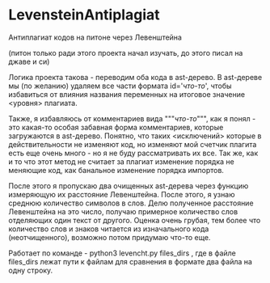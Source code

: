 # LevensteinAntiplagiat
Антиплагиат кодов на питоне через Левенштейна

(питон только ради этого проекта начал изучать, до этого писал на джаве и си)

Логика проекта такова - переводим оба кода в ast-дерево. В ast-дереве мы (по желанию) удаляем все части формата id='*что-то*', чтобы избавиться от влияния названия переменных на итоговое значение <уровня> плагиата. 

Также, я избавляюсь от комментариев вида """*что-то*""", как я понял - это какая-то особая забавная форма комментариев, которые загружаются в ast-дерево.  Понятно, что таких <исключений> которые в действительности не изменяют код, но изменяют мой счетчик плагита есть еще очень много - но я не буду рассматривать их все. Так же, как и то что этот метод не считает за плагиат изменение порядка не меняющие код, как банальное изменение порядка импортов.

После этого я пропускаю два очищенных ast-дерева через функцию измеряющую их расстояние Левенштейна. После этого, я узнаю среднюю количество символов в слов. Делю полученное расстояние Левенштейна на это число, получаю примерное количество слов отделяющих один текст от другого. 
Оценка очень грубая, тем более что количество слов и знаков читается из изначального кода (неотчищенного), возможно потом придумаю что-то еще.

Работает по команде - python3 levencht.py files_dirs 
, где в файле files_dirs лежат пути к файлам для сравнения в формате два файла на одну строку. 

